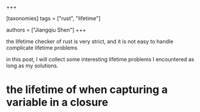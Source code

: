 +++


[taxonomies]
tags = ["rust", "lifetime"]

authors = ["Jiangqiu Shen"]
+++



the lifetime checker of rust is very strict, and it is not easy to handle complicate lifetime problems

in this post, I will collect some interesting lifetime problems I encountered as long as my solutions.

# the lifetime of when capturing a variable in a closure